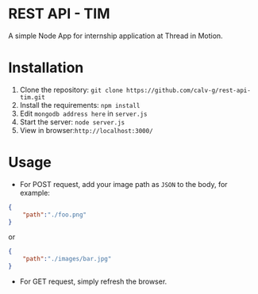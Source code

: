 
# REST API - TIM
A simple Node App for internship application at Thread in Motion.

# Installation
1. Clone the repository: ``git clone https://github.com/calv-g/rest-api-tim.git``
2. Install the requirements: ``npm install``
3. Edit ``mongodb address here`` in ``server.js``
4. Start the server: ``node server.js``
5. View in browser:``http://localhost:3000/``

# Usage
 - For POST request, add your image path as ``JSON`` to the body, for example:
```json
{
	"path":"./foo.png"
}
```
or
```json
{
	"path":"./images/bar.jpg"
}
```
 - For GET request, simply refresh the browser.
